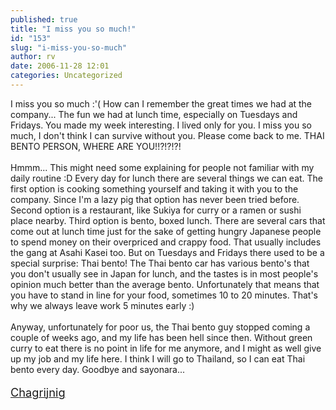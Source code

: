 ```yaml
---
published: true
title: "I miss you so much!"
id: "153"
slug: "i-miss-you-so-much"
author: rv
date: 2006-11-28 12:01
categories: Uncategorized
---
```

I miss you so much :'( How can I remember the great times we had at the company... The fun we had at lunch time, especially on Tuesdays and Fridays. You made my week interesting. I lived only for you. I miss you so much, I don't think I can survive without you. Please come back to me. THAI BENTO PERSON, WHERE ARE YOU!!?!?!?!<br /><br />Hmmm... This might need some explaining for people not familiar with my daily routine :D Every day for lunch there are several things we can eat. The first option is cooking something yourself and taking it with you to the company. Since I'm a lazy pig that option has never been tried before. Second option is a restaurant, like Sukiya for curry or a ramen or sushi place nearby. Third option is bento, boxed lunch. There are several cars that come out at lunch time just for the sake of getting hungry Japanese people to spend money on their overpriced and crappy food. That usually includes the gang at Asahi Kasei too. But on Tuesdays and Fridays there used to be a special surprise: Thai bento! The Thai bento car has various bento's that you don't usually see in Japan for lunch, and the tastes is in most people's opinion much better than the average bento. Unfortunately that means that you have to stand in line for your food, sometimes 10 to 20 minutes. That's why we always leave work 5 minutes early :)<br /><br />Anyway, unfortunately for poor us, the Thai bento guy stopped coming a couple of weeks ago, and my life has been hell since then. Without green curry to eat there is no point in life for me anymore, and I might as well give up my job and my life here. I think I will go to Thailand, so I can eat Thai bento every day. Goodbye and sayonara...<br /><br /><a href="http://dictionary.reference.com/browse/dismal"><span style="font-size:130%;">Chagrijnig</span></a>